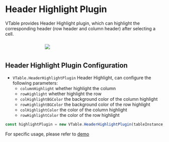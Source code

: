 # Header Highlight Plugin

VTable provides Header Highlight plugin, which can highlight the corresponding header (row header and column header) after selecting a cell.

<div style="display: flex; justify-content: center;">
  <img src="https://lf9-dp-fe-cms-tos.byteorg.com/obj/bit-cloud/VTable/preview/head-highlight.png" style="flex: 0 0 50%; padding: 10px;">
</div>

## Header Highlight Plugin Configuration

- `VTable.HeaderHighlightPlugin`  Header Highlight, can configure the following parameters:
  - `columnHighlight` whether highlight the column
  - `rowHighlight` whether highlight the row
  - `colHighlightBGColor` the background color of the column highlight
  - `rowHighlightBGColor` the background color of the row highlight
  - `colHighlightColor` the color of the column highlight
  - `rowHighlightColor` the color of the row highlight

```js
const highlightPlugin = new VTable.HeaderHighlightPlugin(tableInstance, {});
```

For specific usage, please refer to [demo](../../demo/interaction/head-highlight)
